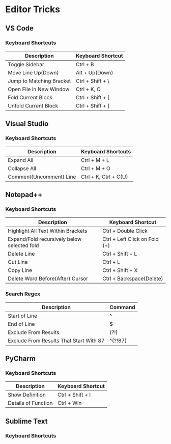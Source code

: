 # Editor Tricks

## VS Code

### Keyboard Shortcuts

| Description | Keyboard Shortcut |
| --- | --- |
| Toggle Sidebar | Ctrl + B |
| Move Line Up(Down) | Alt + Up(Down) |
| Jump to Matching Bracket | Ctrl + Shift + \ |
| Open File in New Window | Ctrl + K, O |
| Fold Current Block | Ctrl + Shift + [ |
| Unfold Current Block | Ctrl + Shift + ] |

## Visual Studio

### Keyboard Shortcuts

| Description | Keyboard Shortcuts |
| --- | --- |
| Expand All | Ctrl + M + L |
| Collapse All | Ctrl + M + O |
| Comment(Uncomment) Line | Ctrl + K, Ctrl + C(U) |

## Notepad++

### Keyboard Shortcuts

| Description | Keyboard Shortcut |
| --- | --- |
| Highlight All Text Within Brackets | Ctrl + Double Click |
| Expand/Fold recursively below selected fold | Ctrl + Left Click on Fold (+) |
| Delete Line | Ctrl + Shift + L |
| Cut Line | Ctrl + L |
| Copy Line | Ctrl + Shift + X |
| Delete Word Before(After) Cursor | Ctrl + Backspace(Delete) |

### Search Regex

| Description | Command |
| --- | --- |
| Start of Line | ^ |
| End of Line | $ |
| Exclude From Results | (?!) |
| Exclude From Results That Start With 87 | ^(?!87) |

## PyCharm

### Keyboard Shortcuts

| Description | Keyboard Shortcut |
| --- | --- |
| Show Definition | Ctrl + Shift + I |
| Details of Function | Ctrl + Win |

## Sublime Text

### Keyboard Shortcuts